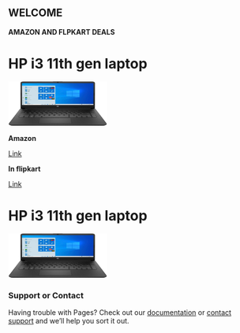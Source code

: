 ## WELCOME 


**AMAZON AND FLPKART DEALS**


<html>
   <head>
      <title>Hp i3 11th gen laptop</title>
   </head>

   <body>
      <h1>HP i3 11th gen laptop</h1>
        <img src="hplaptop.jpg" alt="Trulli" width="200" height="90s"/>
   </body>
</html>



**Amazon**

[Link](https://www.amazon.in/gp/product/B08XY3843B/ref=as_li_tl?ie=UTF8&tag=rafstore-21&camp=3638&creative=24630&linkCode=as2&creativeASIN=B08XY3843B&linkId=5ba612186936affa8f4a4dfad9857825)


**In flipkart**


[Link](http://fkrt.it/N6QJy8uuuN)

<html>
   <head>
      <title>Hp i3 11th gen laptop</title>
   </head>

   <body>
      <h1>HP i3 11th gen laptop</h1>
        <img src="hplaptop.jpg" alt="Trulli" width="200" height="90s"/>
   </body>
</html>


### Support or Contact

Having trouble with Pages? Check out our [documentation](https://docs.github.com/categories/github-pages-basics/) or [contact support](https://support.github.com/contact) and we’ll help you sort it out.
